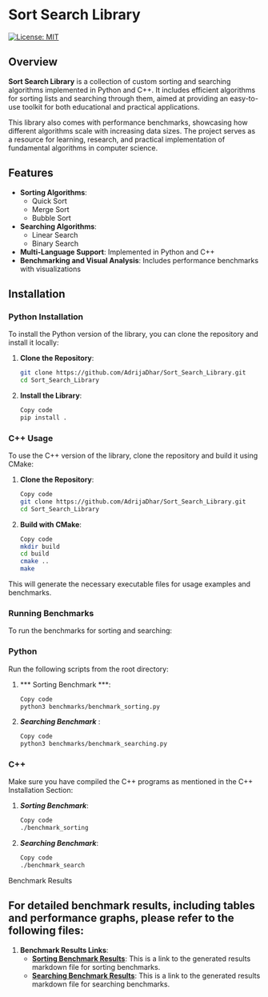 # Sort Search Library

[![License: MIT](https://img.shields.io/badge/License-MIT-blue.svg)](LICENSE)

## Overview
**Sort Search Library** is a collection of custom sorting and searching algorithms implemented in Python and C++. It includes efficient algorithms for sorting lists and searching through them, aimed at providing an easy-to-use toolkit for both educational and practical applications.

This library also comes with performance benchmarks, showcasing how different algorithms scale with increasing data sizes. The project serves as a resource for learning, research, and practical implementation of fundamental algorithms in computer science.

## Features
- **Sorting Algorithms**:
  - Quick Sort
  - Merge Sort
  - Bubble Sort
- **Searching Algorithms**:
  - Linear Search
  - Binary Search
- **Multi-Language Support**: Implemented in Python and C++
- **Benchmarking and Visual Analysis**: Includes performance benchmarks with visualizations

## Installation

### Python Installation
To install the Python version of the library, you can clone the repository and install it locally:

1. **Clone the Repository**:
   ```sh
   git clone https://github.com/AdrijaDhar/Sort_Search_Library.git
   cd Sort_Search_Library
   
2. **Install the Library**:
    ```sh
    Copy code
    pip install .
### C++ Usage
To use the C++ version of the library, clone the repository and build it using CMake:

1. **Clone the Repository**:
    ```sh
    Copy code
    git clone https://github.com/AdrijaDhar/Sort_Search_Library.git
    cd Sort_Search_Library

2. **Build with CMake**:
    ```sh
    Copy code
    mkdir build
    cd build
    cmake ..
    make

This will generate the necessary executable files for usage examples and benchmarks.

### Running Benchmarks

To run the benchmarks for sorting and searching:

### Python
Run the following scripts from the root directory:

1. *** Sorting Benchmark ***:
    ```sh
    Copy code
    python3 benchmarks/benchmark_sorting.py

2. ***Searching Benchmark*** :
    ```sh
    Copy code
    python3 benchmarks/benchmark_searching.py
### C++
Make sure you have compiled the C++ programs as mentioned in the C++ Installation Section:

1. ***Sorting Benchmark***:
    ```sh
    Copy code
    ./benchmark_sorting
2. ***Searching Benchmark***:
    ```sh
    Copy code
    ./benchmark_search

Benchmark Results

## For detailed benchmark results, including tables and performance graphs, please refer to the following files:

1. **Benchmark Results Links**:
   - **[Sorting Benchmark Results](results/sorting_results.md)**: This is a link to the generated results markdown file for sorting benchmarks.
   - **[Searching Benchmark Results](results/searching_results.md)**: This is a link to the generated results markdown file for searching benchmarks.
